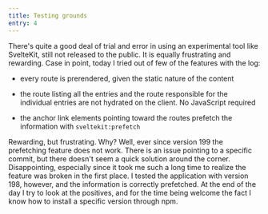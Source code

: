 ```yaml
---
title: Testing grounds
entry: 4
---
```


There's quite a good deal of trial and error in using an experimental tool like SvelteKit, still not released to the public. It is equally frustrating and rewarding. Case in point, today I tried out of few of the features with the log:

- every route is prerendered, given the static nature of the content

- the route listing all the entries and the route responsible for the individual entries are not hydrated on the client. No JavaScript required

- the anchor link elements pointing toward the routes prefetch the information with `sveltekit:prefetch`

Rewarding, but frustrating. Why? Well, ever since version 199 the prefetching feature does not work. There is an issue pointing to a specific commit, but there doesn't seem a quick solution around the corner. Disappointing, especially since it took me such a long time to realize the feature was broken in the first place. I tested the application with version 198, however, and the information is correctly prefetched. At the end of the day I try to look at the positives, and for the time being welcome the fact I know how to install a specific version through npm.

